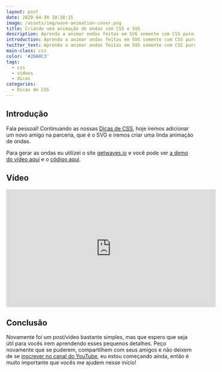 ```yaml
---
layout: post
date: 2020-04-30 18:38:15
image: /assets/img/wave-animation-cover.png
title: Criando uma animação de ondas com CSS e SVG
description: Aprenda a animar ondas feitas em SVG somente com CSS puro e cria um hero muito mais criativo e bonito.
introduction: Aprenda a animar ondas feitas em SVG somente com CSS puro e cria um hero muito mais criativo e bonito.
twitter_text: Aprenda a animar ondas feitas em SVG somente com CSS puro e cria um hero muito mais criativo e bonito.
main-class: css
color: '#2DA0C3'
tags:
  - css
  - videos
  - dicas
categories:
  - Dicas de CSS
---
```


## Introdução

Fala pessoal! Continuando as nossas [Dicas de CSS](https://willianjusten.com.br/series/#dicas-de-css), hoje iremos adicionar um novo amigo na parceria, que é o SVG e iremos criar uma linda animação de ondas.

Para gerar as ondas eu utilizei o site [getwaves.io](https://getwaves.io/) e você pode ver [a demo do vídeo aqui](https://labs.willianjusten.com.br/wave-svg-css-animation/) e o [código aqui](https://github.com/willianjusten/labs/blob/gh-pages/wave-svg-css-animation/index.html).

## Vídeo

<iframe width="560" height="315" src="https://www.youtube.com/embed/Sf2Vs1PK8cA" frameborder="0" allow="accelerometer; autoplay; encrypted-media; gyroscope; picture-in-picture" allowfullscreen></iframe>

## Conclusão

Novamente foi um post/vídeo bastante simples, mas que espero que seja útil para vocês irem aprendendo esses pequenos detalhes. Peço novamente que se puderem, compartilhem com seus amigos e não deixem de se [inscrever no canal do YouTube](https://www.youtube.com/WillianJustenCursos?sub_confirmation=1), eu estou começando ainda, então é muito importante que vocês me ajudem nesse início!
